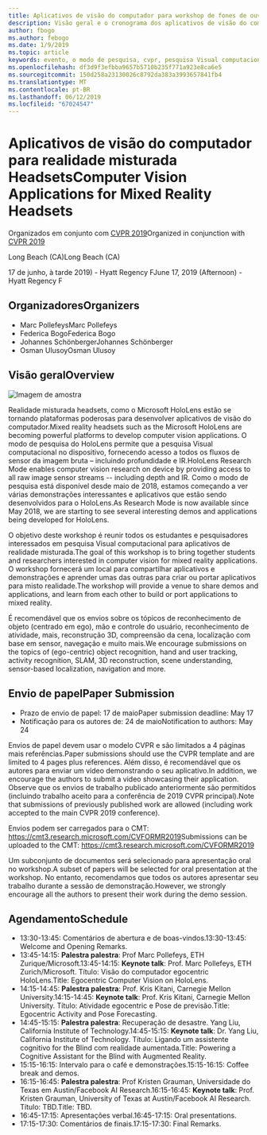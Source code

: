 ```yaml
---
title: Aplicativos de visão do computador para workshop de fones de ouvido de realidade mista na CVPR 2019
description: Visão geral e o cronograma dos aplicativos de visão do computador para workshop de fones de ouvido de realidade misturada, sejam entregues na conferência CVPR em junho de 2019.
author: fbogo
ms.author: febogo
ms.date: 1/9/2019
ms.topic: article
keywords: evento, o modo de pesquisa, cvpr, pesquisa Visual computacional, pesquisa, HoloLens
ms.openlocfilehash: df3d9f3efbba9657b5710b235f771a923e8ca6e5
ms.sourcegitcommit: 150d258a23130026c8792da383a3993657841fb4
ms.translationtype: MT
ms.contentlocale: pt-BR
ms.lasthandoff: 06/12/2019
ms.locfileid: "67024547"
---
```

# <a name="computer-vision-applications-for-mixed-reality-headsets"></a><span data-ttu-id="017d0-104">Aplicativos de visão do computador para realidade misturada Headsets</span><span class="sxs-lookup"><span data-stu-id="017d0-104">Computer Vision Applications for Mixed Reality Headsets</span></span>

<span data-ttu-id="017d0-105">Organizados em conjunto com [CVPR 2019](http://cvpr2019.thecvf.com/)</span><span class="sxs-lookup"><span data-stu-id="017d0-105">Organized in conjunction with [CVPR 2019](http://cvpr2019.thecvf.com/)</span></span>

<span data-ttu-id="017d0-106">Long Beach (CA)</span><span class="sxs-lookup"><span data-stu-id="017d0-106">Long Beach (CA)</span></span>

<span data-ttu-id="017d0-107">17 de junho, à tarde 2019) - Hyatt Regency F</span><span class="sxs-lookup"><span data-stu-id="017d0-107">June 17, 2019 (Afternoon) - Hyatt Regency F</span></span>


## <a name="organizers"></a><span data-ttu-id="017d0-108">Organizadores</span><span class="sxs-lookup"><span data-stu-id="017d0-108">Organizers</span></span>
* <span data-ttu-id="017d0-109">Marc Pollefeys</span><span class="sxs-lookup"><span data-stu-id="017d0-109">Marc Pollefeys</span></span>
* <span data-ttu-id="017d0-110">Federica Bogo</span><span class="sxs-lookup"><span data-stu-id="017d0-110">Federica Bogo</span></span>
* <span data-ttu-id="017d0-111">Johannes Schönberger</span><span class="sxs-lookup"><span data-stu-id="017d0-111">Johannes Schönberger</span></span>
* <span data-ttu-id="017d0-112">Osman Ulusoy</span><span class="sxs-lookup"><span data-stu-id="017d0-112">Osman Ulusoy</span></span>

## <a name="overview"></a><span data-ttu-id="017d0-113">Visão geral</span><span class="sxs-lookup"><span data-stu-id="017d0-113">Overview</span></span>

![Imagem de amostra](images/cvpr2019_teaser2.jpg)

<span data-ttu-id="017d0-115">Realidade misturada headsets, como o Microsoft HoloLens estão se tornando plataformas poderosas para desenvolver aplicativos de visão do computador.</span><span class="sxs-lookup"><span data-stu-id="017d0-115">Mixed reality headsets such as the Microsoft HoloLens are becoming powerful platforms to develop computer vision applications.</span></span> <span data-ttu-id="017d0-116">O modo de pesquisa do HoloLens permite que a pesquisa Visual computacional no dispositivo, fornecendo acesso a todos os fluxos de sensor da imagem bruta – incluindo profundidade e IR.</span><span class="sxs-lookup"><span data-stu-id="017d0-116">HoloLens Research Mode enables computer vision research on device by providing access to all raw image sensor streams -- including depth and IR.</span></span> <span data-ttu-id="017d0-117">Como o modo de pesquisa está disponível desde maio de 2018, estamos começando a ver várias demonstrações interessantes e aplicativos que estão sendo desenvolvidos para o HoloLens.</span><span class="sxs-lookup"><span data-stu-id="017d0-117">As Research Mode is now available since May 2018, we are starting to see several interesting demos and applications being developed for HoloLens.</span></span> 

<span data-ttu-id="017d0-118">O objetivo deste workshop é reunir todos os estudantes e pesquisadores interessados em pesquisa Visual computacional para aplicativos de realidade misturada.</span><span class="sxs-lookup"><span data-stu-id="017d0-118">The goal of this workshop is to bring together students and researchers interested in computer vision for mixed reality applications.</span></span> <span data-ttu-id="017d0-119">O workshop fornecerá um local para compartilhar aplicativos e demonstrações e aprender umas das outras para criar ou portar aplicativos para misto realidade.</span><span class="sxs-lookup"><span data-stu-id="017d0-119">The workshop will provide a venue to share demos and applications, and learn from each other to build or port applications to mixed reality.</span></span> 

<span data-ttu-id="017d0-120">É recomendável que os envios sobre os tópicos de reconhecimento de objeto (centrado em ego), mão e controle do usuário, reconhecimento de atividade, mais, reconstrução 3D, compreensão da cena, localização com base em sensor, navegação e muito mais.</span><span class="sxs-lookup"><span data-stu-id="017d0-120">We encourage submissions on the topics of (ego-centric) object recognition, hand and user tracking, activity recognition, SLAM, 3D reconstruction, scene understanding, sensor-based localization, navigation and more.</span></span>

## <a name="paper-submission"></a><span data-ttu-id="017d0-121">Envio de papel</span><span class="sxs-lookup"><span data-stu-id="017d0-121">Paper Submission</span></span>
* <span data-ttu-id="017d0-122">Prazo de envio de papel: 17 de maio</span><span class="sxs-lookup"><span data-stu-id="017d0-122">Paper submission deadline: May 17</span></span>
* <span data-ttu-id="017d0-123">Notificação para os autores de: 24 de maio</span><span class="sxs-lookup"><span data-stu-id="017d0-123">Notification to authors: May 24</span></span>

<span data-ttu-id="017d0-124">Envios de papel devem usar o modelo CVPR e são limitados a 4 páginas mais referências.</span><span class="sxs-lookup"><span data-stu-id="017d0-124">Paper submissions should use the CVPR template and are limited to 4 pages plus references.</span></span> <span data-ttu-id="017d0-125">Além disso, é recomendável que os autores para enviar um vídeo demonstrando o seu aplicativo.</span><span class="sxs-lookup"><span data-stu-id="017d0-125">In addition, we encourage the authors to submit a video showcasing their application.</span></span>
<span data-ttu-id="017d0-126">Observe que os envios de trabalho publicado anteriormente são permitidos (incluindo trabalho aceito para a conferência de 2019 CVPR principal).</span><span class="sxs-lookup"><span data-stu-id="017d0-126">Note that submissions of previously published work are allowed (including work accepted to the main CVPR 2019 conference).</span></span> 

<span data-ttu-id="017d0-127">Envios podem ser carregados para o CMT: https://cmt3.research.microsoft.com/CVFORMR2019</span><span class="sxs-lookup"><span data-stu-id="017d0-127">Submissions can be uploaded to the CMT: https://cmt3.research.microsoft.com/CVFORMR2019</span></span>

<span data-ttu-id="017d0-128">Um subconjunto de documentos será selecionado para apresentação oral no workshop.</span><span class="sxs-lookup"><span data-stu-id="017d0-128">A subset of papers will be selected for oral presentation at the workshop.</span></span> <span data-ttu-id="017d0-129">No entanto, recomendamos que todos os autores apresentar seu trabalho durante a sessão de demonstração.</span><span class="sxs-lookup"><span data-stu-id="017d0-129">However, we strongly encourage all the authors to present their work during the demo session.</span></span>


## <a name="schedule"></a><span data-ttu-id="017d0-130">Agendamento</span><span class="sxs-lookup"><span data-stu-id="017d0-130">Schedule</span></span>
* <span data-ttu-id="017d0-131">13:30-13:45: Comentários de abertura e de boas-vindos.</span><span class="sxs-lookup"><span data-stu-id="017d0-131">13:30-13:45: Welcome and Opening Remarks.</span></span>
* <span data-ttu-id="017d0-132">13:45-14:15: **Palestra palestra**: Prof Marc Pollefeys, ETH Zurique/Microsoft.</span><span class="sxs-lookup"><span data-stu-id="017d0-132">13:45-14:15: **Keynote talk**: Prof. Marc Pollefeys, ETH Zurich/Microsoft.</span></span> <span data-ttu-id="017d0-133">Título: Visão do computador egocentric HoloLens.</span><span class="sxs-lookup"><span data-stu-id="017d0-133">Title: Egocentric Computer Vision on HoloLens.</span></span>
* <span data-ttu-id="017d0-134">14:15-14:45: **Palestra palestra**: Prof. Kris Kitani, Carnegie Mellon University.</span><span class="sxs-lookup"><span data-stu-id="017d0-134">14:15-14:45: **Keynote talk**: Prof. Kris Kitani, Carnegie Mellon University.</span></span> <span data-ttu-id="017d0-135">Título: Atividade egocentric e Pose de previsão.</span><span class="sxs-lookup"><span data-stu-id="017d0-135">Title: Egocentric Activity and Pose Forecasting.</span></span>
* <span data-ttu-id="017d0-136">14:45-15:15: **Palestra palestra**: Recuperação de desastre. Yang Liu, California Institute of Technology.</span><span class="sxs-lookup"><span data-stu-id="017d0-136">14:45-15:15: **Keynote talk**: Dr. Yang Liu, California Institute of Technology.</span></span> <span data-ttu-id="017d0-137">Título: Ligando um assistente cognitivo for the Blind com realidade aumentada.</span><span class="sxs-lookup"><span data-stu-id="017d0-137">Title: Powering a Cognitive Assistant for the Blind with Augmented Reality.</span></span>
* <span data-ttu-id="017d0-138">15:15-16:15: Intervalo para o café e demonstrações.</span><span class="sxs-lookup"><span data-stu-id="017d0-138">15:15-16:15: Coffee break and demos.</span></span>
* <span data-ttu-id="017d0-139">16:15-16:45: **Palestra palestra**: Prof Kristen Grauman, Universidade do Texas em Austin/Facebook AI Research.</span><span class="sxs-lookup"><span data-stu-id="017d0-139">16:15-16:45: **Keynote talk**: Prof. Kristen Grauman, University of Texas at Austin/Facebook AI Research.</span></span> <span data-ttu-id="017d0-140">Título: TBD.</span><span class="sxs-lookup"><span data-stu-id="017d0-140">Title: TBD.</span></span>
* <span data-ttu-id="017d0-141">16:45-17:15: Apresentações verbal.</span><span class="sxs-lookup"><span data-stu-id="017d0-141">16:45-17:15: Oral presentations.</span></span>
* <span data-ttu-id="017d0-142">17:15-17:30: Comentários de finais.</span><span class="sxs-lookup"><span data-stu-id="017d0-142">17:15-17:30: Final Remarks.</span></span>
